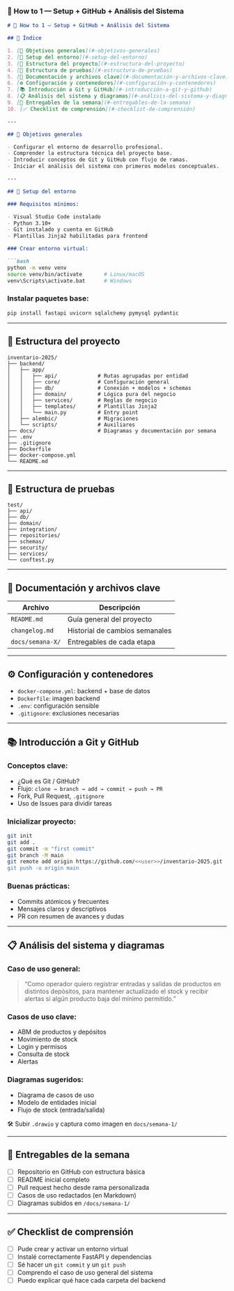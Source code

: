 ### 📄 How to 1 — Setup + GitHub + Análisis del Sistema

````markdown
# 📅 How to 1 — Setup + GitHub + Análisis del Sistema

## 📑 Índice

1. [🎯 Objetivos generales](#-objetivos-generales)
2. [🔧 Setup del entorno](#-setup-del-entorno)
3. [🧱 Estructura del proyecto](#-estructura-del-proyecto)
4. [🧪 Estructura de pruebas](#-estructura-de-pruebas)
5. [📄 Documentación y archivos clave](#-documentación-y-archivos-clave)
6. [⚙️ Configuración y contenedores](#️-configuración-y-contenedores)
7. [📚 Introducción a Git y GitHub](#-introducción-a-git-y-github)
8. [📋 Análisis del sistema y diagramas](#-análisis-del-sistema-y-diagramas)
9. [📝 Entregables de la semana](#-entregables-de-la-semana)
10. [✅ Checklist de comprensión](#-checklist-de-comprensión)

---

## 🎯 Objetivos generales

- Configurar el entorno de desarrollo profesional.
- Comprender la estructura técnica del proyecto base.
- Introducir conceptos de Git y GitHub con flujo de ramas.
- Iniciar el análisis del sistema con primeros modelos conceptuales.

---

## 🔧 Setup del entorno

### Requisitos mínimos:

- Visual Studio Code instalado
- Python 3.10+
- Git instalado y cuenta en GitHub
- Plantillas Jinja2 habilitadas para frontend

### Crear entorno virtual:

```bash
python -m venv venv
source venv/bin/activate       # Linux/macOS
venv\Scripts\activate.bat      # Windows
````

### Instalar paquetes base:

```bash
pip install fastapi uvicorn sqlalchemy pymysql pydantic
```

---

## 🧱 Estructura del proyecto

```
inventario-2025/
├── backend/
│   ├── app/
│   │   ├── api/             # Rutas agrupadas por entidad
│   │   ├── core/            # Configuración general
│   │   ├── db/              # Conexión + modelos + schemas
│   │   ├── domain/          # Lógica pura del negocio
│   │   ├── services/        # Reglas de negocio
│   │   ├── templates/       # Plantillas Jinja2
│   │   └── main.py          # Entry point
│   ├── alembic/             # Migraciones
│   └── scripts/             # Auxiliares
├── docs/                    # Diagramas y documentación por semana
├── .env
├── .gitignore
├── Dockerfile
├── docker-compose.yml
└── README.md
```

---

## 🧪 Estructura de pruebas

```
test/
├── api/
├── db/
├── domain/
├── integration/
├── repositories/
├── schemas/
├── security/
├── services/
└── conftest.py
```

---

## 📄 Documentación y archivos clave

| Archivo          | Descripción                    |
| ---------------- | ------------------------------ |
| `README.md`      | Guía general del proyecto      |
| `changelog.md`   | Historial de cambios semanales |
| `docs/semana-X/` | Entregables de cada etapa      |

---

## ⚙️ Configuración y contenedores

* `docker-compose.yml`: backend + base de datos
* `Dockerfile`: imagen backend
* `.env`: configuración sensible
* `.gitignore`: exclusiones necesarias

---

## 📚 Introducción a Git y GitHub

### Conceptos clave:

* ¿Qué es Git / GitHub?
* Flujo: `clone → branch → add → commit → push → PR`
* Fork, Pull Request, `.gitignore`
* Uso de Issues para dividir tareas

### Inicializar proyecto:

```bash
git init
git add .
git commit -m "first commit"
git branch -M main
git remote add origin https://github.com/<<user>>/inventario-2025.git
git push -u origin main
```

### Buenas prácticas:

* Commits atómicos y frecuentes
* Mensajes claros y descriptivos
* PR con resumen de avances y dudas

---

## 📋 Análisis del sistema y diagramas

### Caso de uso general:

> “Como operador quiero registrar entradas y salidas de productos en distintos depósitos, para mantener actualizado el stock y recibir alertas si algún producto baja del mínimo permitido.”

### Casos de uso clave:

* ABM de productos y depósitos
* Movimiento de stock
* Login y permisos
* Consulta de stock
* Alertas

### Diagramas sugeridos:

* Diagrama de casos de uso
* Modelo de entidades inicial
* Flujo de stock (entrada/salida)

🛠 Subir `.drawio` y captura como imagen en `docs/semana-1/`

---

## 📝 Entregables de la semana

* [ ] Repositorio en GitHub con estructura básica
* [ ] README inicial completo
* [ ] Pull request hecho desde rama personalizada
* [ ] Casos de uso redactados (en Markdown)
* [ ] Diagramas subidos en `/docs/semana-1/`

---

## ✅ Checklist de comprensión

* [ ] Pude crear y activar un entorno virtual
* [ ] Instalé correctamente FastAPI y dependencias
* [ ] Sé hacer un `git commit` y un `git push`
* [ ] Comprendo el caso de uso general del sistema
* [ ] Puedo explicar qué hace cada carpeta del backend

